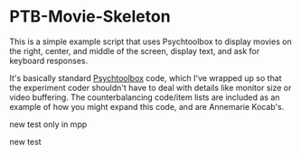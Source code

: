# PTB-Movie-Skeleton

This is a simple example script that uses Psychtoolbox to display movies on the right, center, and middle of the screen, display text, and ask for keyboard responses.

It's basically standard <a href = http://psychtoolbox.org/>Psychtoolbox</a> code, which I've wrapped up so that the experiment coder shouldn't have to deal with details like monitor size or video buffering.
The counterbalancing code/item lists are included as an example of how you might expand this code, and are Annemarie Kocab's.

new test only in mpp

new test
